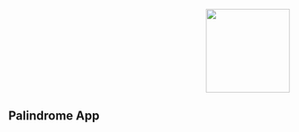 <p align="right">
  <img width="150" src="https://res.cloudinary.com/tomyboohngs/image/upload/v1660682891/TomasBohnGs/Tomas_YW_h13vjb.png"/>
</p>

## Palindrome App
